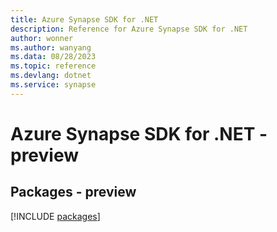 ```yaml
---
title: Azure Synapse SDK for .NET
description: Reference for Azure Synapse SDK for .NET
author: wonner
ms.author: wanyang
ms.data: 08/28/2023
ms.topic: reference
ms.devlang: dotnet
ms.service: synapse
---
```

# Azure Synapse SDK for .NET - preview
## Packages - preview
[!INCLUDE [packages](synapse-index.md)]